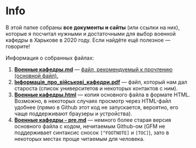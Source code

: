 # Info

<p>В этой папке собраны <strong>все документы и сайты</strong> (или ссылки на них), которые я посчитал нужными и достаточными для выбор военной кафедры в Харькове в 2020 году. Если найдёте ещё полезное — говорите!</p>
<p>
<p>Информация о собранных файлах:</p>

<ol>
<li><strong><a href="%D0%92%D0%BE%D0%B5%D0%BD%D0%BD%D1%8B%D0%B5%20%D0%BA%D0%B0%D1%84%D0%B5%D0%B4%D1%80%D1%8B.md">Военные кафедры.md</a></strong> — <u>файл, рекомендуемый к прочтению (основной файл).</u></li>
<li><strong><a href="%D0%86%D0%BD%D1%84%D0%BE%D1%80%D0%BC%D0%B0%D1%86%D1%96%D1%8F_%D0%BF%D1%80%D0%BE_%D0%B2%D1%96%D0%B8%CC%86%D1%81%D1%8C%D0%BA%D0%BE%D0%B2%D1%96_%D0%BA%D0%B0%D1%84%D0%B5%D0%B4%D1%80%D0%B8.pdf">Інформація_про_військові_кафедри.pdf</a></strong> — файл, который нам дал староста (список университетов и некоторых контактов с ним).</li>
<li><strong><a href="%D0%92%D0%BE%D0%B5%D0%BD%D0%BD%D1%8B%D0%B5%20%D0%BA%D0%B0%D1%84%D0%B5%D0%B4%D1%80%D1%8B.html">Военные кафедры.html</a></strong> — копия основного файла в формате HTML. Возможно, в некоторых случаях просмотр через HTML-файл удобнее (прямо в Github этот код не запускается, вероятно, его чаще поддерживают браузеры и устройства).</li>
<li><strong><a href="%D0%92%D0%BE%D0%B5%D0%BD%D0%BD%D1%8B%D0%B5%20%D0%BA%D0%B0%D1%84%D0%B5%D0%B4%D1%80%D1%8B%20-%20pre.md">Военные кафедры - pre.md</a></strong> — немного более старая версия основного файла с кодом, нечитаемым Github-ом (GFM не поддерживает синтаксис сносок <code>[^FOOTNOTE]</code> и <code>[TOC]</code>), зато в некоторых местах проще читаемым для человека.</li>
</ol>

</div></body>
